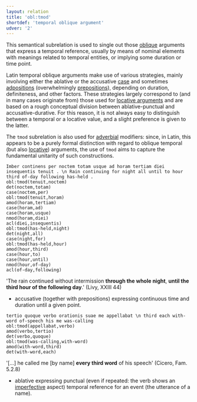 ```yaml
---
layout: relation
title: 'obl:tmod'
shortdef: 'temporal oblique argument'
udver: '2'
---
```


This semantical subrelation is used to single out those [oblique](la-dep/obl) arguments that express a temporal reference, usually by means of nominal elements with meanings related to temporal entities, or implying some duration or time point. 

Latin temporal oblique arguments make use of various strategies, mainly involving either the ablative or the accusative [case](la-feat/Case) and sometimes [adpositions](la-pos/ADP) (overwhelmingly [prepositions](la-feat/AdpType)), depending on duration, definiteness, and other factors. These strategies largely correspond to (and in many cases originate from) those used for [locative arguments](la-dep/obl-lmod) and are based on a rough conceptual division between ablative-punctual and accusative-durative. For this reason, it is not always easy to distinguish between a temporal or a locative value, and a slight preference is given to the latter.  

The `tmod` subrelation is also used for [adverbial](la-dep/advmod-tmod) modifiers: since, in Latin, this appears to be a purely formal distinction with regard to oblique temporal (but also [locative](la-dep/obl-lmod)) arguments, the use of `tmod` aims to capture the fundamental unitarity of such constructions.

~~~ sdparse
Imber continens per noctem totam usque ad horam tertiam diei insequentis tenuit . \n Rain continuing for night all until to hour third of-day following has-held .
obl:tmod(tenuit,noctem)
det(noctem,totam)
case(noctem,per)
obl:tmod(tenuit,horam)
amod(horam,tertiam)
case(horam,ad)
case(horam,usque)
nmod(horam,diei)
acl(diei,insequentis)
obl:tmod(has-held,night)
det(night,all)
case(night,for)
obl:tmod(has-held,hour)
amod(hour,third)
case(hour,to)
case(hour,until)
nmod(hour,of-day)
acl(of-day,following)

~~~

'The rain continued without intermission **through the whole night**, **until the third hour of the following day**.' (Livy, XXIII 44)

* accusative (together with prepositions) expressing continuous time and duration until a given point.

~~~ sdparse
tertio quoque verbo orationis suae me appellabat \n third each with-word of-speech his me was-calling 
obl:tmod(appellabat,verbo)
amod(verbo,tertio)
det(verbo,quoque)
obl:tmod(was-calling,with-word)
amod(with-word,third)
det(with-word,each)
~~~

'[...] he called me [by name] **every third word** of his speech' (Cicero, Fam. 5.2.8) 

* ablative expressing punctual (even if repeated: the verb shows an [imperfective](la-feat/Aspect) aspect) temporal reference for an event (the utterance of a name).
<!-- Interlanguage links updated So kvě 14 19:04:07 CEST 2022 -->
